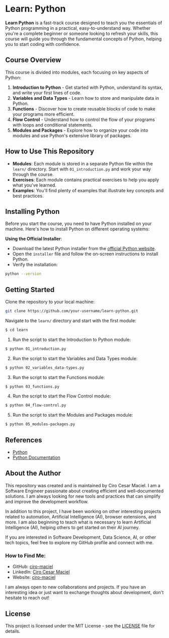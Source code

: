 # Learn: Python

**Learn Python** is a fast-track course designed to teach you the essentials of Python programming in a practical, easy-to-understand way. Whether you're a complete beginner or someone looking to refresh your skills, this course will guide you through the fundamental concepts of Python, helping you to start coding with confidence.

## Course Overview

This course is divided into modules, each focusing on key aspects of Python:

1. **Introduction to Python** - Get started with Python, understand its syntax, and write your first lines of code.
2. **Variables and Data Types** - Learn how to store and manipulate data in Python.
3. **Functions** - Discover how to create reusable blocks of code to make your programs more efficient.
4. **Flow Control** - Understand how to control the flow of your programs with loops and conditional statements.
5. **Modules and Packages** - Explore how to organize your code into modules and use Python's extensive library of packages.

## How to Use This Repository

- **Modules**: Each module is stored in a separate Python file within the `learn/` directory. Start with `01_introduction.py` and work your way through the course.
- **Exercises**: Each module contains practical exercises to help you apply what you've learned.
- **Examples**: You'll find plenty of examples that illustrate key concepts and best practices.

## Installing Python

Before you start the course, you need to have Python installed on your machine. Here's how to install Python on different operating systems:

**Using the Official Installer**:

- Download the latest Python installer from the [official Python website](https://www.python.org/downloads/).
- Open the `installer` file and follow the on-screen instructions to install Python.
- Verify the installation:

```bash
python --version
```

## Getting Started

Clone the repository to your local machine:

```bash
git clone https://github.com/your-username/learn-python.git
```

Navigate to the `learn/` directory and start with the first module:

```bash
$ cd learn
```

1. Run the script to start the Introduction to Python module:

```bash
$ python 01_introduction.py
```

2. Run the script to start the Variables and Data Types module:

```bash
$ python 02_variables_data-types.py
```

3. Run the script to start the Functions module:

```bash
$ python 03_functions.py
```

4. Run the script to start the Flow Control module:

```bash
$ python 04_flow-control.py
```

5. Run the script to start the Modules and Packages module:

```bash
$ python 05_modules-packages.py
```

## References

- [Python](https://www.python.org/)
- [Python Documentation](https://docs.python.org/3/)

## About the Author

This repository was created and is maintained by Ciro Cesar Maciel. I am a Software Engineer passionate about creating efficient and well-documented solutions. I am always looking for new tools and practices that can simplify and improve the development workflow.

In addition to this project, I have been working on other interesting projects related to automation, Artificial Intelligence (AI), browser extensions, and more. I am also beginning to teach what is necessary to learn Artificial Intelligence (AI), helping others to get started on their AI journey.

If you are interested in Software Development, Data Science, AI, or other tech topics, feel free to explore my GitHub profile and connect with me.

### How to Find Me:

- GitHub: [ciro-maciel](https://github.com/ciro-maciel)
- LinkedIn: [Ciro Cesar Maciel](https://www.linkedin.com/in/ciro-maciel/)
- Website: [ciro-maciel](https://www.ciro-maciel.click)

I am always open to new collaborations and projects. If you have an interesting idea or just want to exchange thoughts about development, don't hesitate to reach out!

## License

This project is licensed under the MIT License - see the [LICENSE](LICENSE) file for details.
